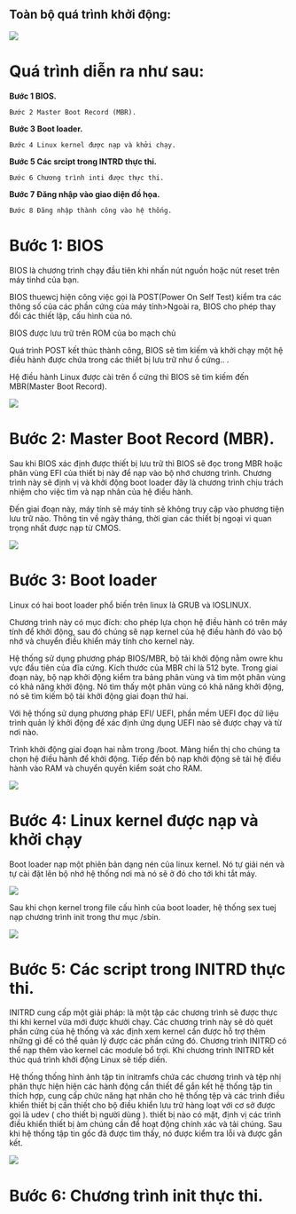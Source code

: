 ## Toàn bộ quá trình khởi động:
<img src="https://blogd.net/linux/qua-trinh-khoi-dong-he-dieu-hanh-linux/img/qua-trinh-khoi-dong-linux.jpg">

# Quá trình diễn ra như sau:
 **Bước 1 BIOS.**
 
 `Bước 2 Master Boot Record (MBR).`
 
 **Bước 3 Boot loader.**
 
 ` Bước 4 Linux kernel được nạp và khởi chạy. `
 
 **Bước 5 Các srcipt trong INTRD thực thi.**
 
 ` Bước 6 Chương trình inti được thực thi. `
 
 **Bước 7 Đăng nhập vào giao diện đồ họa.**
 
 `Bước 8 Đăng nhập thành công vào hệ thống.`
# Bước 1: BIOS

BIOS là chương trình chạy đầu tiên khi nhấn nút nguồn hoặc nút reset trên máy tinhd của bạn.

BIOS thuewcj hiện công việc gọi là POST(Power On Self Test) kiểm tra các thông số của các phần cứng của máy tính>Ngoài ra, BIOS cho phép thay đổi các thiết lập, cấu hình của nó.

BIOS được lưu trữ trên ROM của bo mạch chủ

Quá trình POST kết thúc thành công, BIOS sẽ tìm kiếm và khởi chạy một hệ điều hành được chứa trong các thiết bị lưu trữ như ổ cứng.. .

Hệ điều hành Linux được cài trên ổ cứng thì BIOS sẽ tìm kiếm đến MBR(Master Boot Record).

<img src="https://blogd.net/linux/qua-trinh-khoi-dong-he-dieu-hanh-linux/img/qua-trinh-boot-linux-giai-doan-BIOS.jpg">

# Bước 2: Master Boot Record (MBR).

Sau khi BIOS xác định được thiết bị lưu trữ thì BIOS sẽ đọc trong MBR hoặc phân vùng EFI của thiết bị này để nạp vào bộ nhớ chương trình. Chương trình này sẽ định vị và khởi động boot loader đây là chương trình chịu trách nhiệm cho việc tìm và nạp nhân của hệ điều hành.

Đến giai đoạn này, máy tính sẽ máy tính sẽ không truy cập vào phương tiện lưu trữ nào. Thông tin về ngày tháng, thời gian các thiết bị ngoại vi quan trọng nhất được nạp từ CMOS.

<img src="https://blogd.net/linux/qua-trinh-khoi-dong-he-dieu-hanh-linux/img/qua-trinh-boot-linux-giai-doan-Master-Boot-Record.jpg">

# Bước 3: Boot loader

Linux có hai boot loader phổ biến trên linux là GRUB và IOSLINUX.

Chương trình này có mục đích: cho phép lựa chọn hệ điều hành có trên máy tính để khởi động, sau đó chúng sẽ nạp kernel của hệ điều hành đó vào bộ nhớ và chuyển điều khiển máy tính cho kernel này.

Hệ thống sử dụng phương pháp BIOS/MBR, bộ tải khởi động nằm owre khu vực đầu tiên của đĩa cứng. Kích thước của MBR chỉ là 512 byte. Trong giai đoạn này, bộ nạp khởi động kiểm tra bảng phân vùng và tìm một phân vùng có khả năng khởi động. Nó tìm thấy một phân vùng có khả năng khởi động, nó sẽ tìm kiếm bộ tải khởi động giai đoạn thứ hai.

Với hệ thống sử dụng phương pháp EFI/ UEFI, phần mềm UEFI đọc dữ liệu trình quản lý khởi động để xác định ứng dụng UEFI nào sẽ được chạy và từ nơi nào.

Trình khởi động giai đoạn hai nằm trong /boot. Màng hiển thị cho chúng ta chọn hệ điều hành để khởi động. Tiếp đến bộ nạp khởi động sẽ tải hệ điều hành vào RAM và chuyển quyền kiểm soát cho RAM.

<img src="https://blogd.net/linux/qua-trinh-khoi-dong-he-dieu-hanh-linux/img/qua-trinh-boot-linux-giai-doan-Boot-Loader-chi-tiet.jpg">

# Bước 4: Linux kernel được nạp và khởi chạy

Boot loader nạp một phiên bản dạng nén của linux kernel. Nó tự giải nén và tự cài đặt lên bộ nhớ hệ thống nơi mà nó sẽ ở đó cho tới khi tắt máy.

<img src="https://blogd.net/linux/qua-trinh-khoi-dong-he-dieu-hanh-linux/img/qua-trinh-boot-linux-kernel-vao-file-sbin.jpg">

Sau khi chọn kernel trong file cấu hình của boot loader, hệ thống sex tuej nạp chương trình init trong thư mục /sbin.

<img src="https://blogd.net/linux/qua-trinh-khoi-dong-he-dieu-hanh-linux/img/qua-trinh-boot-linux-kernel.png">

# Bước 5: Các script trong INITRD thực thi.

INITRD cung cấp một giải pháp: là một tập các chương trình sẽ được thực thi khi kernel vừa mới được khưởi chạy. Các chương trình này sẽ dò quét phần cứng của hệ thống và xác định xem kernel cần được hỗ trợ thêm những gì để có thể quản lý được các phần cứng đó. Chương trình INITRD có thể nạp thêm vào kernel các module bổ trợi. Khi chương trình INITRD kết thúc quá trình khởi động Linux sẽ tiếp diến.

Hệ thống thống hình ảnh tập tin initramfs chứa các chương trình và tệp nhị phân thực hiện hiện các hành động cần thiết để gắn kết hệ thống tập tin thích hợp, cung cấp chức năng hạt nhân cho hệ thống tệp và các trình điều khiển thiết bị cần thiết cho bộ điều khiển lưu trữ hàng loạt với cơ sở được gọi là udev ( cho thiết bị người dùng ). thiết bị nào có mặt, định vị các trình điều khiển thiết bị àm chúng cần để hoạt động chính xác và tải chúng. Sau khi hệ thống tập tin gốc đã được tìm thấy, nó được kiểm tra lỗi và được gắn kết.

<img src="https://blogd.net/linux/qua-trinh-khoi-dong-he-dieu-hanh-linux/img/qua-trinh-boot-linux-giai-doan-dia-ram-Initial.png">

# Bước 6: Chương trình init thực thi.





 
 


